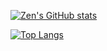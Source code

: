 [![Zen's GitHub stats](https://zen-code-stats.vercel.app/api?username=gavin-gong&count_private=true&theme=dracula&show_icons=true)](https://github.com/gavin-gong)

[![Top Langs](https://zen-code-stats.vercel.app/api/top-langs/?username=gavin-gong&theme=dracula&show_icons=true&hide=css,html&langs_count=4&layout=compact&card_width=445)](https://github.com/gavin-gong)


